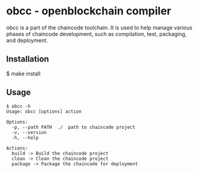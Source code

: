 # obcc - openblockchain compiler

obcc is a part of the chaincode toolchain.  It is used to help manage various
phases of chaincode development, such as compilation, test, packaging, and
deployment.

## Installation

   $ make install

## Usage

    $ obcc -h
    Usage: obcc [options] action
    
    Options:
      -p, --path PATH  ./  path to chaincode project
      -v, --version
      -h, --help
    
    Actions:
      build -> Build the chaincode project
      clean -> Clean the chaincode project
      package -> Package the chaincode for deployment


